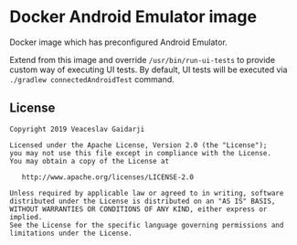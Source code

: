 # Docker Android Emulator image

Docker image which has preconfigured Android Emulator.

Extend from this image and override `/usr/bin/run-ui-tests` to provide 
custom way of executing UI tests. 
By default, UI tests will be executed via `./gradlew connectedAndroidTest` command.

License
-------

    Copyright 2019 Veaceslav Gaidarji

    Licensed under the Apache License, Version 2.0 (the "License");
    you may not use this file except in compliance with the License.
    You may obtain a copy of the License at

       http://www.apache.org/licenses/LICENSE-2.0

    Unless required by applicable law or agreed to in writing, software
    distributed under the License is distributed on an "AS IS" BASIS,
    WITHOUT WARRANTIES OR CONDITIONS OF ANY KIND, either express or implied.
    See the License for the specific language governing permissions and
    limitations under the License.
